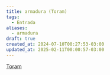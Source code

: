 ```yaml
---
title: armadura (Toram)
tags:
  - Entrada
aliases:
  - armadura
draft: true
created_at: 2024-07-10T00:27:53-03:00
updated_at: 2025-02-11T00:00:57-03:00
---
```


[Toram](content/entrada/2024/07/26/Toram.md)

